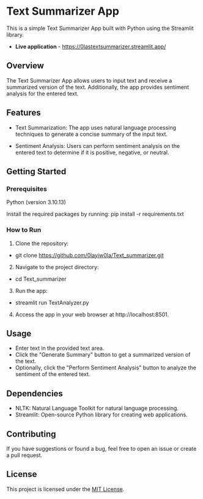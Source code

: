 # Text Summarizer App
This is a simple Text Summarizer App built with Python using the Streamlit library.
- **Live application** - https://0lastextsummarizer.streamlit.app/

## Overview
The Text Summarizer App allows users to input text and receive a summarized version of the text. Additionally, the app provides sentiment analysis for the entered text.

## Features
- Text Summarization: The app uses natural language processing techniques to generate a concise summary of the input text.

- Sentiment Analysis: Users can perform sentiment analysis on the entered text to determine if it is positive, negative, or neutral.

## Getting Started
### Prerequisites
Python (version 3.10.13)

Install the required packages by running:
pip install -r requirements.txt

### How to Run
1. Clone the repository:
- git clone https://github.com/0layiw0la/Text_summarizer.git

2. Navigate to the project directory:
- cd Text_summarizer

3. Run the app:
- streamlit run TextAnalyzer.py

4. Access the app in your web browser at http://localhost:8501.

## Usage
- Enter text in the provided text area.
- Click the "Generate Summary" button to get a summarized version of the text.
- Optionally, click the "Perform Sentiment Analysis" button to analyze the sentiment of the entered text.

## Dependencies
- NLTK: Natural Language Toolkit for natural language processing.
- Streamlit: Open-source Python library for creating web applications.

## Contributing
If you have suggestions or found a bug, feel free to open an issue or create a pull request.

## License
This project is licensed under the [MIT License](https://www.mit.edu/~amini/LICENSE.md).
